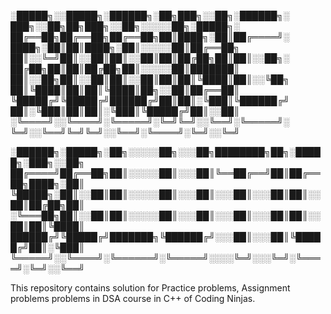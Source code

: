 
░█████╗░░█████╗░██████╗░██╗███╗░░██╗░██████╗░  ███╗░░██╗██╗███╗░░██╗░░░░░██╗░█████╗░
██╔══██╗██╔══██╗██╔══██╗██║████╗░██║██╔════╝░  ████╗░██║██║████╗░██║░░░░░██║██╔══██╗
██║░░╚═╝██║░░██║██║░░██║██║██╔██╗██║██║░░██╗░  ██╔██╗██║██║██╔██╗██║░░░░░██║███████║
██║░░██╗██║░░██║██║░░██║██║██║╚████║██║░░╚██╗  ██║╚████║██║██║╚████║██╗░░██║██╔══██║
╚█████╔╝╚█████╔╝██████╔╝██║██║░╚███║╚██████╔╝  ██║░╚███║██║██║░╚███║╚█████╔╝██║░░██║
░╚════╝░░╚════╝░╚═════╝░╚═╝╚═╝░░╚══╝░╚═════╝░  ╚═╝░░╚══╝╚═╝╚═╝░░╚══╝░╚════╝░╚═╝░░╚═╝

░██████╗░█████╗░██╗░░░░░██╗░░░██╗████████╗██╗░█████╗░███╗░░██╗
██╔════╝██╔══██╗██║░░░░░██║░░░██║╚══██╔══╝██║██╔══██╗████╗░██║
╚█████╗░██║░░██║██║░░░░░██║░░░██║░░░██║░░░██║██║░░██║██╔██╗██║
░╚═══██╗██║░░██║██║░░░░░██║░░░██║░░░██║░░░██║██║░░██║██║╚████║
██████╔╝╚█████╔╝███████╗╚██████╔╝░░░██║░░░██║╚█████╔╝██║░╚███║
╚═════╝░░╚════╝░╚══════╝░╚═════╝░░░░╚═╝░░░╚═╝░╚════╝░╚═╝░░╚══╝


This repository contains solution for Practice problems, Assignment problems problems in DSA course in C++ of Coding Ninjas.
